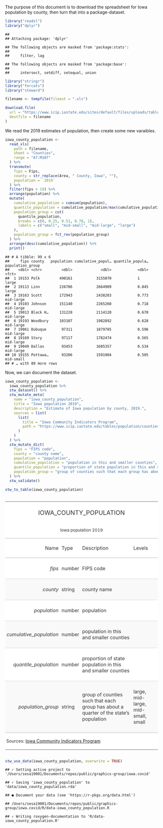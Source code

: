 
The purpose of this document is to download the spreadsheet for Iowa
population by county, then turn that into a package-dataset.

``` r
library("readxl")
library("dplyr")
```

    ## 
    ## Attaching package: 'dplyr'

    ## The following objects are masked from 'package:stats':
    ## 
    ##     filter, lag

    ## The following objects are masked from 'package:base':
    ## 
    ##     intersect, setdiff, setequal, union

``` r
library("stringr")
library("forcats")
library("steward")
```

``` r
filename <- tempfile(fileext = ".xls")

download.file(
  url = "https://www.icip.iastate.edu/sites/default/files/uploads/tables/population/popest-annual.xls",
  destfile = filename
)
```

We read the 2019 estimates of population, then create some new
varaibles.

``` r
iowa_county_population <-
  read_xls(
    path = filename, 
    sheet = "Counties", 
    range = "A7:M107"
  ) %>%
  transmute(
    fips = Fips,
    county = str_replace(Area, " County, Iowa", ""),
    population = `2019`
  ) %>%
  filter(fips > 19) %>%
  arrange(population) %>%
  mutate(
    cumulative_population = cumsum(population),
    quantile_population = cumulative_population/max(cumulative_population),
    population_group = cut(
      quantile_population, 
      breaks = c(0, 0.25, 0.51, 0.78, 1),
      labels = c("small", "mid-small", "mid-large", "large")
    ),
    population_group = fct_rev(population_group)
  ) %>%
  arrange(desc(cumulative_population)) %>%
  print()
```

    ## # A tibble: 99 x 6
    ##     fips county   population cumulative_popul… quantile_popula… population_group
    ##    <dbl> <chr>         <dbl>             <dbl>            <dbl> <fct>           
    ##  1 19153 Polk         490161           3155070            1     large           
    ##  2 19113 Linn         226706           2664909            0.845 large           
    ##  3 19163 Scott        172943           2438203            0.773 mid-large       
    ##  4 19103 Johnson      151140           2265260            0.718 mid-large       
    ##  5 19013 Black H…     131228           2114120            0.670 mid-large       
    ##  6 19193 Woodbury     103107           1982892            0.628 mid-large       
    ##  7 19061 Dubuque       97311           1879785            0.596 mid-large       
    ##  8 19169 Story         97117           1782474            0.565 mid-large       
    ##  9 19049 Dallas        93453           1685357            0.534 mid-large       
    ## 10 19155 Pottawa…      93206           1591904            0.505 mid-small       
    ## # … with 89 more rows

Now, we can document the dataset.

``` r
iowa_county_population <-
  iowa_county_population %>%
  stw_dataset() %>%
  stw_mutate_meta(
    name = "iowa_county_population",
    title = "Iowa population 2019",
    description = "Estimate of Iowa population by county, 2019.",
    sources = list(
      list(
        title = "Iowa Community Indicators Program",
        path = "https://www.icip.iastate.edu/tables/population/counties-estimates"
      )
    )
  ) %>%
  stw_mutate_dict(
    fips = "FIPS code",
    county = "county name",
    population = "population",
    cumulative_population = "population in this and smaller counties",
    quantile_population = "proportion of state population in this and smaller counties",
    population_group = "group of counties such that each group has about a quarter of the state's population"
  ) %>%
  stw_validate()
```

``` r
stw_to_table(iowa_county_population)
```

<!--html_preserve-->

<style>html {
  font-family: -apple-system, BlinkMacSystemFont, 'Segoe UI', Roboto, Oxygen, Ubuntu, Cantarell, 'Helvetica Neue', 'Fira Sans', 'Droid Sans', Arial, sans-serif;
}

#jyrwijjjnx .gt_table {
  display: table;
  border-collapse: collapse;
  margin-left: auto;
  /* table.margin.left */
  margin-right: auto;
  /* table.margin.right */
  color: #333333;
  font-size: 16px;
  /* table.font.size */
  background-color: #FFFFFF;
  /* table.background.color */
  width: auto;
  /* table.width */
  border-top-style: solid;
  /* table.border.top.style */
  border-top-width: 2px;
  /* table.border.top.width */
  border-top-color: #A8A8A8;
  /* table.border.top.color */
  border-bottom-style: solid;
  /* table.border.bottom.style */
  border-bottom-width: 2px;
  /* table.border.bottom.width */
  border-bottom-color: #A8A8A8;
  /* table.border.bottom.color */
}

#jyrwijjjnx .gt_heading {
  background-color: #FFFFFF;
  /* heading.background.color */
  border-bottom-color: #FFFFFF;
  /* table.background.color */
  border-left-style: hidden;
  /* heading.border.lr.style */
  border-left-width: 1px;
  /* heading.border.lr.width */
  border-left-color: #D3D3D3;
  /* heading.border.lr.color */
  border-right-style: hidden;
  /* heading.border.lr.style */
  border-right-width: 1px;
  /* heading.border.lr.width */
  border-right-color: #D3D3D3;
  /* heading.border.lr.color */
}

#jyrwijjjnx .gt_title {
  color: #333333;
  font-size: 125%;
  /* heading.title.font.size */
  font-weight: initial;
  /* heading.title.font.weight */
  padding-top: 4px;
  /* heading.top.padding - not yet used */
  padding-bottom: 4px;
  border-bottom-color: #FFFFFF;
  /* table.background.color */
  border-bottom-width: 0;
}

#jyrwijjjnx .gt_subtitle {
  color: #333333;
  font-size: 85%;
  /* heading.subtitle.font.size */
  font-weight: initial;
  /* heading.subtitle.font.weight */
  padding-top: 0;
  padding-bottom: 4px;
  /* heading.bottom.padding - not yet used */
  border-top-color: #FFFFFF;
  /* table.background.color */
  border-top-width: 0;
}

#jyrwijjjnx .gt_bottom_border {
  border-bottom-style: solid;
  /* heading.border.bottom.style */
  border-bottom-width: 2px;
  /* heading.border.bottom.width */
  border-bottom-color: #D3D3D3;
  /* heading.border.bottom.color */
}

#jyrwijjjnx .gt_column_spanner {
  border-bottom-style: solid;
  border-bottom-width: 2px;
  border-bottom-color: #D3D3D3;
  padding-top: 4px;
  padding-bottom: 4px;
}

#jyrwijjjnx .gt_col_headings {
  border-top-style: solid;
  /* column_labels.border.top.style */
  border-top-width: 2px;
  /* column_labels.border.top.width */
  border-top-color: #D3D3D3;
  /* column_labels.border.top.color */
  border-bottom-style: solid;
  /* column_labels.border.bottom.style */
  border-bottom-width: 2px;
  /* column_labels.border.bottom.width */
  border-bottom-color: #D3D3D3;
  /* column_labels.border.bottom.color */
  border-left-style: none;
  /* column_labels.border.lr.style */
  border-left-width: 1px;
  /* column_labels.border.lr.width */
  border-left-color: #D3D3D3;
  /* column_labels.border.lr.color */
  border-right-style: none;
  /* column_labels.border.lr.style */
  border-right-width: 1px;
  /* column_labels.border.lr.width */
  border-right-color: #D3D3D3;
  /* column_labels.border.lr.color */
}

#jyrwijjjnx .gt_col_heading {
  color: #333333;
  background-color: #FFFFFF;
  /* column_labels.background.color */
  font-size: 100%;
  /* column_labels.font.size */
  font-weight: normal;
  /* column_labels.font.weight */
  text-transform: inherit;
  /* column_labels.text_transform */
  vertical-align: middle;
  padding: 5px;
  margin: 10px;
  overflow-x: hidden;
}

#jyrwijjjnx .gt_sep_right {
  border-right: 5px solid #FFFFFF;
}

#jyrwijjjnx .gt_group_heading {
  padding: 8px;
  /* row_group.padding */
  color: #333333;
  background-color: #FFFFFF;
  /* row_group.background.color */
  font-size: 100%;
  /* row_group.font.size */
  font-weight: initial;
  /* row_group.font.weight */
  text-transform: inherit;
  /* row_group.text_transform */
  border-top-style: solid;
  /* row_group.border.top.style */
  border-top-width: 2px;
  /* row_group.border.top.width */
  border-top-color: #D3D3D3;
  /* row_group.border.top.color */
  border-bottom-style: solid;
  /* row_group.border.bottom.style */
  border-bottom-width: 2px;
  /* row_group.border.bottom.width */
  border-bottom-color: #D3D3D3;
  /* row_group.border.bottom.color */
  border-left-style: none;
  /* row_group.border.left.style */
  border-left-width: 1px;
  /* row_group.border.left.width */
  border-left-color: #D3D3D3;
  /* row_group.border.left.color */
  border-right-style: none;
  /* row_group.border.right.style */
  border-right-width: 1px;
  /* row_group.border.right.width */
  border-right-color: #D3D3D3;
  /* row_group.border.right.color */
  vertical-align: middle;
}

#jyrwijjjnx .gt_empty_group_heading {
  padding: 0.5px;
  color: #333333;
  background-color: #FFFFFF;
  /* row_group.background.color */
  font-size: 100%;
  /* row_group.font.size */
  font-weight: initial;
  /* row_group.font.weight */
  border-top-style: solid;
  /* row_group.border.top.style */
  border-top-width: 2px;
  /* row_group.border.top.width */
  border-top-color: #D3D3D3;
  /* row_group.border.top.color */
  border-bottom-style: solid;
  /* row_group.border.bottom.style */
  border-bottom-width: 2px;
  /* row_group.border.bottom.width */
  border-bottom-color: #D3D3D3;
  /* row_group.border.bottom.color */
  vertical-align: middle;
}

#jyrwijjjnx .gt_striped {
  background-color: rgba(128, 128, 128, 0.05);
  /* row.striping.background_color */
}

#jyrwijjjnx .gt_from_md > :first-child {
  margin-top: 0;
}

#jyrwijjjnx .gt_from_md > :last-child {
  margin-bottom: 0;
}

#jyrwijjjnx .gt_row {
  padding-top: 8px;
  /* data_row.padding */
  padding-bottom: 8px;
  /* data_row.padding */
  padding-left: 5px;
  padding-right: 5px;
  margin: 10px;
  border-top-style: solid;
  /* table_body.hlines.style */
  border-top-width: 1px;
  /* table_body.hlines.width */
  border-top-color: #D3D3D3;
  /* table_body.hlines.color */
  border-left-style: none;
  /* table_body.vlines.style */
  border-left-width: 1px;
  /* table_body.vlines.width */
  border-left-color: #D3D3D3;
  /* table_body.vlines.color */
  border-right-style: none;
  /* table_body.vlines.style */
  border-right-width: 1px;
  /* table_body.vlines.width */
  border-right-color: #D3D3D3;
  /* table_body.vlines.color */
  vertical-align: middle;
  overflow-x: hidden;
}

#jyrwijjjnx .gt_stub {
  color: #333333;
  background-color: #FFFFFF;
  /* stub.background.color */
  font-weight: initial;
  /* stub.font.weight */
  text-transform: inherit;
  /* stub.text_transform */
  border-right-style: solid;
  /* stub.border.style */
  border-right-width: 2px;
  /* stub.border.width */
  border-right-color: #D3D3D3;
  /* stub.border.color */
  padding-left: 12px;
}

#jyrwijjjnx .gt_summary_row {
  color: #333333;
  background-color: #FFFFFF;
  /* summary_row.background.color */
  text-transform: inherit;
  /* summary_row.text_transform */
  padding-top: 8px;
  /* summary_row.padding */
  padding-bottom: 8px;
  /* summary_row.padding */
  padding-left: 5px;
  padding-right: 5px;
}

#jyrwijjjnx .gt_first_summary_row {
  padding-top: 8px;
  /* summary_row.padding */
  padding-bottom: 8px;
  /* summary_row.padding */
  padding-left: 5px;
  padding-right: 5px;
  border-top-style: solid;
  /* summary_row.border.style */
  border-top-width: 2px;
  /* summary_row.border.width */
  border-top-color: #D3D3D3;
  /* summary_row.border.color */
}

#jyrwijjjnx .gt_grand_summary_row {
  color: #333333;
  background-color: #FFFFFF;
  /* grand_summary_row.background.color */
  text-transform: inherit;
  /* grand_summary_row.text_transform */
  padding-top: 8px;
  /* grand_summary_row.padding */
  padding-bottom: 8px;
  /* grand_summary_row.padding */
  padding-left: 5px;
  padding-right: 5px;
}

#jyrwijjjnx .gt_first_grand_summary_row {
  padding-top: 8px;
  /* grand_summary_row.padding */
  padding-bottom: 8px;
  /* grand_summary_row.padding */
  padding-left: 5px;
  padding-right: 5px;
  border-top-style: double;
  /* grand_summary_row.border.style */
  border-top-width: 6px;
  /* grand_summary_row.border.width */
  border-top-color: #D3D3D3;
  /* grand_summary_row.border.color */
}

#jyrwijjjnx .gt_table_body {
  border-top-style: solid;
  /* table_body.border.top.style */
  border-top-width: 2px;
  /* table_body.border.top.width */
  border-top-color: #D3D3D3;
  /* table_body.border.top.color */
  border-bottom-style: solid;
  /* table_body.border.bottom.style */
  border-bottom-width: 2px;
  /* table_body.border.bottom.width */
  border-bottom-color: #D3D3D3;
  /* table_body.border.bottom.color */
}

#jyrwijjjnx .gt_footnotes {
  color: #333333;
  background-color: #FFFFFF;
  /* footnotes.background.color */
  border-bottom-style: none;
  /* footnotes.border.bottom.style */
  border-bottom-width: 2px;
  /* footnotes.border.bottom.width */
  border-bottom-color: #D3D3D3;
  /* footnotes.border.bottom.color */
  border-left-style: none;
  /* footnotes.border.lr.color */
  border-left-width: 2px;
  /* footnotes.border.lr.color */
  border-left-color: #D3D3D3;
  /* footnotes.border.lr.color */
  border-right-style: none;
  /* footnotes.border.lr.color */
  border-right-width: 2px;
  /* footnotes.border.lr.color */
  border-right-color: #D3D3D3;
  /* footnotes.border.lr.color */
}

#jyrwijjjnx .gt_footnote {
  margin: 0px;
  font-size: 90%;
  /* footnotes.font.size */
  padding: 4px;
  /* footnotes.padding */
}

#jyrwijjjnx .gt_sourcenotes {
  color: #333333;
  background-color: #FFFFFF;
  /* source_notes.background.color */
  border-bottom-style: none;
  /* source_notes.border.bottom.style */
  border-bottom-width: 2px;
  /* source_notes.border.bottom.width */
  border-bottom-color: #D3D3D3;
  /* source_notes.border.bottom.color */
  border-left-style: none;
  /* source_notes.border.lr.style */
  border-left-width: 2px;
  /* source_notes.border.lr.style */
  border-left-color: #D3D3D3;
  /* source_notes.border.lr.style */
  border-right-style: none;
  /* source_notes.border.lr.style */
  border-right-width: 2px;
  /* source_notes.border.lr.style */
  border-right-color: #D3D3D3;
  /* source_notes.border.lr.style */
}

#jyrwijjjnx .gt_sourcenote {
  font-size: 90%;
  /* source_notes.font.size */
  padding: 4px;
  /* source_notes.padding */
}

#jyrwijjjnx .gt_left {
  text-align: left;
}

#jyrwijjjnx .gt_center {
  text-align: center;
}

#jyrwijjjnx .gt_right {
  text-align: right;
  font-variant-numeric: tabular-nums;
}

#jyrwijjjnx .gt_font_normal {
  font-weight: normal;
}

#jyrwijjjnx .gt_font_bold {
  font-weight: bold;
}

#jyrwijjjnx .gt_font_italic {
  font-style: italic;
}

#jyrwijjjnx .gt_super {
  font-size: 65%;
}

#jyrwijjjnx .gt_footnote_marks {
  font-style: italic;
  font-size: 65%;
}
</style>

<div id="jyrwijjjnx" style="overflow-x:auto;overflow-y:auto;width:auto;height:auto;">

<table class="gt_table">

<thead class="gt_header">

<tr>

<th colspan="4" class="gt_heading gt_title gt_font_normal gt_center" style>

IOWA\_COUNTY\_POPULATION

</th>

</tr>

<tr>

<th colspan="4" class="gt_heading gt_subtitle gt_font_normal gt_center gt_bottom_border" style>

Iowa population
2019

</th>

</tr>

</thead>

<thead class="gt_col_headings">

<tr>

<th class="gt_col_heading gt_columns_bottom_border gt_right" rowspan="1" colspan="1">

Name

</th>

<th class="gt_col_heading gt_columns_bottom_border gt_left" rowspan="1" colspan="1">

Type

</th>

<th class="gt_col_heading gt_columns_bottom_border gt_left" rowspan="1" colspan="1">

Description

</th>

<th class="gt_col_heading gt_columns_bottom_border gt_left" rowspan="1" colspan="1">

Levels

</th>

</tr>

</thead>

<tbody class="gt_table_body">

<tr>

<td class="gt_row gt_right" style="font-style: italic;">

fips

</td>

<td class="gt_row gt_left">

number

</td>

<td class="gt_row gt_left">

<div class="gt_from_md">

<p>

FIPS code

</p>

</div>

</td>

<td class="gt_row gt_left">

</td>

</tr>

<tr>

<td class="gt_row gt_right gt_striped" style="font-style: italic;">

county

</td>

<td class="gt_row gt_left gt_striped">

string

</td>

<td class="gt_row gt_left gt_striped">

<div class="gt_from_md">

<p>

county name

</p>

</div>

</td>

<td class="gt_row gt_left gt_striped">

</td>

</tr>

<tr>

<td class="gt_row gt_right" style="font-style: italic;">

population

</td>

<td class="gt_row gt_left">

number

</td>

<td class="gt_row gt_left">

<div class="gt_from_md">

<p>

population

</p>

</div>

</td>

<td class="gt_row gt_left">

</td>

</tr>

<tr>

<td class="gt_row gt_right gt_striped" style="font-style: italic;">

cumulative\_population

</td>

<td class="gt_row gt_left gt_striped">

number

</td>

<td class="gt_row gt_left gt_striped">

<div class="gt_from_md">

<p>

population in this and smaller counties

</p>

</div>

</td>

<td class="gt_row gt_left gt_striped">

</td>

</tr>

<tr>

<td class="gt_row gt_right" style="font-style: italic;">

quantile\_population

</td>

<td class="gt_row gt_left">

number

</td>

<td class="gt_row gt_left">

<div class="gt_from_md">

<p>

proportion of state population in this and smaller counties

</p>

</div>

</td>

<td class="gt_row gt_left">

</td>

</tr>

<tr>

<td class="gt_row gt_right gt_striped" style="font-style: italic;">

population\_group

</td>

<td class="gt_row gt_left gt_striped">

string

</td>

<td class="gt_row gt_left gt_striped">

<div class="gt_from_md">

<p>

group of counties such that each group has about a quarter of the
state’s population

</p>

</div>

</td>

<td class="gt_row gt_left gt_striped">

large, mid-large, mid-small, small

</td>

</tr>

</tbody>

<tfoot class="gt_sourcenotes">

<tr>

<td class="gt_sourcenote" colspan="4">

Sources:
<a href="https://www.icip.iastate.edu/tables/population/counties-estimates">Iowa
Community Indicators
    Program</a>

</td>

</tr>

</tfoot>

</table>

</div>

<!--/html_preserve-->

``` r
stw_use_data(iowa_county_population, overwrite = TRUE)
```

    ## ✓ Setting active project to '/Users/sesa19001/Documents/repos/public/graphics-group/iowa.covid'

    ## ✓ Saving 'iowa_county_population' to 'data/iowa_county_population.rda'

    ## ● Document your data (see 'https://r-pkgs.org/data.html')

    ## /Users/sesa19001/Documents/repos/public/graphics-group/iowa.covid/R/data-iowa_county_population.R

    ## ✓ Writing roxygen-documentation to 'R/data-iowa_county_population.R'

